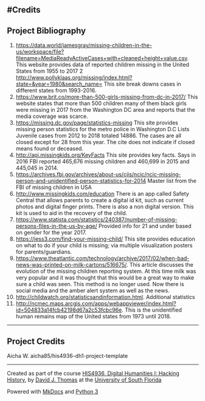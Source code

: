 
#Credits
---

## Project Bibliography

1.	https://data.world/jamesgray/missing-children-in-the-us/workspace/file?filename=MediaReadyActiveCases+with+cleaned+height+value.csv.  This website provides data of reported children missing in the United States from 1955 to 2017
2 http://www.pollyklaas.org/missing/index.html?state=&year=1980&search_name= This site break downs cases in different states from 1993-2016.
3. https://www.brit.co/more-than-500-girls-missing-from-dc-in-2017/ This website states that more than 500 children many of them black girls were missing in 2017 from the Washington DC area and reports that the media coverage was scarce. 
4. https://missing.dc.gov/page/statistics-missing  This site provides missing person statistics for the metro police in Washington D.C Lists Juvenile cases from 2012 to 2018 totaled 14886. The cases are all closed except for 28 from this year. The cite does not indicate if closed means found or deceased.
5. http://api.missingkids.org/KeyFacts This site provides key facts. Says in 2016 FBI reported 465,676 missing children and 460,699 in 2015 and 445,045 in 2014.
6. https://archives.fbi.gov/archives/about-us/cjis/ncic/ncic-missing-person-and-unidentified-person-statistics-for-2014 Master list from the FBI of missing children in USA
7. http://www.missingkids.com/education  There is an app called Safety Central that allows parents to create a digital id kit, such as current photos and digital finger prints. There is also a non digital version. This kit is used to aid in the recovery of the child.
8. https://www.statista.com/statistics/240387/number-of-missing-persons-files-in-the-us-by-age/ Provided info for 21 and under based on gender for the year 2017.
9. https://jess3.com/find-your-missing-child/ This site provides education on what to do if your child is missing; via multiple visualization posters for parents/guardians.
10. https://www.theatlantic.com/technology/archive/2017/02/when-bad-news-was-printed-on-milk-cartons/516675/. This article discusses the evolution of the missing children reporting system. At this time milk was very popular and it was thought that this would be a great way to make sure a child was seen. This method is no longer used. Now there is social media and the amber alert system as well as the news.
11. http://childwatch.org/statisticsandinformation.html. Additional statistics
12. http://ncmec.maps.arcgis.com/apps/webappviewer/index.html?id=504833a14fcb42198d67a2c53fcbc96e. This is the unidentified human remains map of the United states from 1973 until 2018.

---

## Project Credits


Aicha W.
aicha85/his4936-dh1-project-template


---

Created as part of the course [HIS4936, Digital Humanities I: Hacking History](https://hacking-history.readthedocs.io), by [David J. Thomas](https://github.com/thePortus) at the [University of South Florida](https://www.usf.edu)

Powered with [MkDocs](https://mkdocs.org) and [Python 3](https://python.org)
